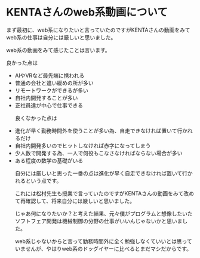 ﻿# KENTAさんのweb系動画について
まず最初に、web系になりたいと言っていたのですがKENTAさんの動画をみてweb系の仕事は自分には厳しいと思いました。<p>
web系の動画をみて感じたことは言います。<p>
良かった点は
- AIやVRなど最先端に携われる
- 普通の会社と違い緩めの所が多い
- リモートワークができるが多い
- 自社内開発することが多い
- 正社員達が中心で仕事できる<p>
良くなかった点は
- 進化が早く勤務時間外を使うことが多い為、自走できなければ置いて行かれるだけ
- 自社内開発多いのでヒットしなければ赤字になってしまう
- 少人数で開発する為、一人で何役もこなさなければならない場合が多い
- ある程度の数学の基礎がいる<p>
自分には厳しいと思った一番の点は進化が早く自走できなければ置いて行かれるという点です。<p>
これには松村先生も授業で言っていたのですがKENTAさんの動画をみて改めて再確認して、将来自分には厳しいと思いました。<p>
じゃあ何になりたいか？と考えた結果、元々僕がプログラムと想像したいたソフトフェア開発は機械制御の分野の仕事がいいんじゃないかと思いました。<p>
web系じゃないからと言って勤務時間外に全く勉強しなくていいとは思っていませんが、やはりweb系のドッグイヤーに比べるとまだマシだからです。<p>
